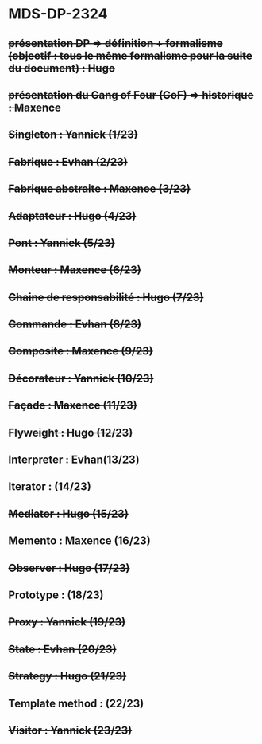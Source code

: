 # MDS-DP-2324

## ~~présentation DP => définition + formalisme (objectif : tous le même formalisme pour la suite du document) : Hugo~~

## ~~présentation du Gang of Four (GoF) => historique : Maxence~~

## ~~Singleton : Yannick (1/23)~~

## ~~Fabrique : Evhan (2/23)~~

## ~~Fabrique abstraite : Maxence (3/23)~~

## ~~Adaptateur : Hugo (4/23)~~

## ~~Pont : Yannick (5/23)~~

## ~~Monteur : Maxence (6/23)~~

## ~~Chaine de responsabilité : Hugo (7/23)~~

## ~~Commande : Evhan (8/23)~~

## ~~Composite : Maxence (9/23)~~

## ~~Décorateur : Yannick (10/23)~~

## ~~Façade : Maxence (11/23)~~

## ~~Flyweight : Hugo (12/23)~~

## Interpreter : Evhan(13/23)

## Iterator : (14/23)

## ~~Mediator : Hugo (15/23)~~

## Memento : Maxence (16/23)

## ~~Observer : Hugo (17/23)~~

## Prototype : (18/23)

## ~~Proxy : Yannick (19/23)~~

## ~~State : Evhan (20/23)~~

## ~~Strategy : Hugo (21/23)~~

## Template method : (22/23)

## ~~Visitor : Yannick (23/23)~~
